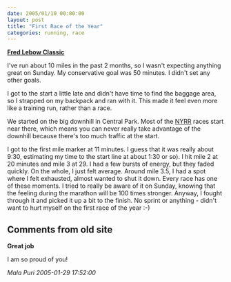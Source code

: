 ```yaml
---
date: 2005/01/10 00:00:00
layout: post
title: "First Race of the Year"
categories: running, race
---
```


**[Fred Lebow Classic](http://web2.nyrrc.org/cgi-bin/start.cgi/aes-programs/results/startup.html?result.id=a50109&amp;result.year=2005)**

I've run about 10 miles in the past 2 months, so I wasn't expecting anything great on Sunday. My conservative goal was 50 minutes. I didn't set any other goals.

I got to the start a little late and didn't have time to find the baggage area, so I strapped on my backpack and ran with it. This made it feel even more like a training run, rather than a race.

We started on the big downhill in Central Park. Most of the [NYRR](http://nyrr.org) races start near there, which means you can never really take advantage of the downhill because there's too much traffic at the start.

I got to the first mile marker at 11 minutes. I guess that it was really about 9:30, estimating my time to the start line at about 1:30 or so). I hit mile 2 at 20 minutes and mile 3 at 29. I had a few bursts of energy, but they faded quickly. On the whole, I just felt average. Around mile 3.5, I had a spot where I felt exhausted, almost wanted to shut it down. Every race has one of these moments. I tried to really be aware of it on Sunday, knowing that the feeling during the marathon will be 100 times stronger. Anyway, I fought through it and picked it up a bit to the finish. No sprint or anything - didn't want to hurt myself on the first race of the year :-)

<div id="comment-box">
<h2>Comments from old site</h2>

<div class="one-comment">
<p><b>Great job</b></p>
<p>
I am so proud of you!
</p>
<address class="signature">
<span class="author">Mala Puri</span>
<span class="date">2005-01-29 17:52:00</span>
</address>
</div>

</div>
